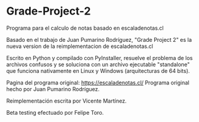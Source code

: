 # Grade-Project-2
Programa para el calculo de notas basado en escaladenotas.cl

Basado en el trabajo de Juan Pumarino Rodríguez, "Grade Project 2" es la nueva version de la reimplementacion de escaladenotas.cl

Escrito en Python y compilado con PyInstaller, resuelve el problema de los archivos confusos y se soluciona con un archivo ejecutable "standalone" que funciona nativamente en Linux y Windows (arquitecturas de 64 bits).

Pagina del programa original: https://escaladenotas.cl/
Programa original hecho por Juan Pumarino Rodríguez.

Reimplementación escrita por Vicente Martínez.

Beta testing efectuado por Felipe Toro.
